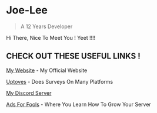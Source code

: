 # Joe-Lee

> A 12 Years Developer 

Hi There, Nice To Meet You ! Yeet !!!!

## CHECK OUT THESE USEFUL LINKS !

[My Website](https://www.joelee.ga) - My Official Website

[Uptoves](https://uptoves.ga) - Does Surveys On Many Platforms

[My Discord Server](https://discord.gg/zX8YbZH) 

[Ads For Fools](https://discord.com/invite/y5dKDAW) - Where You Learn How To Grow Your Server


